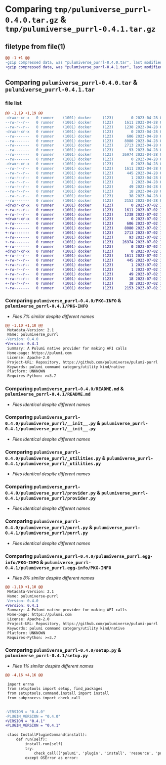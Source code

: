 # Comparing `tmp/pulumiverse_purrl-0.4.0.tar.gz` & `tmp/pulumiverse_purrl-0.4.1.tar.gz`

## filetype from file(1)

```diff
@@ -1 +1 @@
-gzip compressed data, was "pulumiverse_purrl-0.4.0.tar", last modified: Fri Apr 28 08:19:30 2023, max compression
+gzip compressed data, was "pulumiverse_purrl-0.4.1.tar", last modified: Sun Jul  2 10:20:39 2023, max compression
```

## Comparing `pulumiverse_purrl-0.4.0.tar` & `pulumiverse_purrl-0.4.1.tar`

### file list

```diff
@@ -1,19 +1,19 @@
-drwxr-xr-x   0 runner    (1001) docker     (123)        0 2023-04-28 08:19:30.453354 pulumiverse_purrl-0.4.0/
--rw-r--r--   0 runner    (1001) docker     (123)     1611 2023-04-28 08:19:30.453354 pulumiverse_purrl-0.4.0/PKG-INFO
--rw-r--r--   0 runner    (1001) docker     (123)     1238 2023-04-28 08:19:30.000000 pulumiverse_purrl-0.4.0/README.md
-drwxr-xr-x   0 runner    (1001) docker     (123)        0 2023-04-28 08:19:30.453354 pulumiverse_purrl-0.4.0/pulumiverse_purrl/
--rw-------   0 runner    (1001) docker     (123)      606 2023-04-28 08:19:30.000000 pulumiverse_purrl-0.4.0/pulumiverse_purrl/__init__.py
--rw-------   0 runner    (1001) docker     (123)     8080 2023-04-28 08:19:30.000000 pulumiverse_purrl-0.4.0/pulumiverse_purrl/_utilities.py
--rw-------   0 runner    (1001) docker     (123)     2713 2023-04-28 08:19:30.000000 pulumiverse_purrl-0.4.0/pulumiverse_purrl/provider.py
--rw-------   0 runner    (1001) docker     (123)       93 2023-04-28 08:19:30.000000 pulumiverse_purrl-0.4.0/pulumiverse_purrl/pulumi-plugin.json
--rw-------   0 runner    (1001) docker     (123)    26974 2023-04-28 08:19:30.000000 pulumiverse_purrl-0.4.0/pulumiverse_purrl/purrl.py
--rw-------   0 runner    (1001) docker     (123)        0 2023-04-28 08:19:30.000000 pulumiverse_purrl-0.4.0/pulumiverse_purrl/py.typed
-drwxr-xr-x   0 runner    (1001) docker     (123)        0 2023-04-28 08:19:30.453354 pulumiverse_purrl-0.4.0/pulumiverse_purrl.egg-info/
--rw-r--r--   0 runner    (1001) docker     (123)     1611 2023-04-28 08:19:30.000000 pulumiverse_purrl-0.4.0/pulumiverse_purrl.egg-info/PKG-INFO
--rw-r--r--   0 runner    (1001) docker     (123)      445 2023-04-28 08:19:30.000000 pulumiverse_purrl-0.4.0/pulumiverse_purrl.egg-info/SOURCES.txt
--rw-r--r--   0 runner    (1001) docker     (123)        1 2023-04-28 08:19:30.000000 pulumiverse_purrl-0.4.0/pulumiverse_purrl.egg-info/dependency_links.txt
--rw-r--r--   0 runner    (1001) docker     (123)        1 2023-04-28 08:19:30.000000 pulumiverse_purrl-0.4.0/pulumiverse_purrl.egg-info/not-zip-safe
--rw-r--r--   0 runner    (1001) docker     (123)       49 2023-04-28 08:19:30.000000 pulumiverse_purrl-0.4.0/pulumiverse_purrl.egg-info/requires.txt
--rw-r--r--   0 runner    (1001) docker     (123)       18 2023-04-28 08:19:30.000000 pulumiverse_purrl-0.4.0/pulumiverse_purrl.egg-info/top_level.txt
--rw-r--r--   0 runner    (1001) docker     (123)       38 2023-04-28 08:19:30.453354 pulumiverse_purrl-0.4.0/setup.cfg
--rw-------   0 runner    (1001) docker     (123)     2153 2023-04-28 08:19:30.000000 pulumiverse_purrl-0.4.0/setup.py
+drwxr-xr-x   0 runner    (1001) docker     (123)        0 2023-07-02 10:20:39.061284 pulumiverse_purrl-0.4.1/
+-rw-r--r--   0 runner    (1001) docker     (123)     1611 2023-07-02 10:20:39.057284 pulumiverse_purrl-0.4.1/PKG-INFO
+-rw-r--r--   0 runner    (1001) docker     (123)     1238 2023-07-02 10:20:38.000000 pulumiverse_purrl-0.4.1/README.md
+drwxr-xr-x   0 runner    (1001) docker     (123)        0 2023-07-02 10:20:39.057284 pulumiverse_purrl-0.4.1/pulumiverse_purrl/
+-rw-------   0 runner    (1001) docker     (123)      606 2023-07-02 10:20:38.000000 pulumiverse_purrl-0.4.1/pulumiverse_purrl/__init__.py
+-rw-------   0 runner    (1001) docker     (123)     8080 2023-07-02 10:20:38.000000 pulumiverse_purrl-0.4.1/pulumiverse_purrl/_utilities.py
+-rw-------   0 runner    (1001) docker     (123)     2713 2023-07-02 10:20:38.000000 pulumiverse_purrl-0.4.1/pulumiverse_purrl/provider.py
+-rw-------   0 runner    (1001) docker     (123)       93 2023-07-02 10:20:38.000000 pulumiverse_purrl-0.4.1/pulumiverse_purrl/pulumi-plugin.json
+-rw-------   0 runner    (1001) docker     (123)    26974 2023-07-02 10:20:38.000000 pulumiverse_purrl-0.4.1/pulumiverse_purrl/purrl.py
+-rw-------   0 runner    (1001) docker     (123)        0 2023-07-02 10:20:38.000000 pulumiverse_purrl-0.4.1/pulumiverse_purrl/py.typed
+drwxr-xr-x   0 runner    (1001) docker     (123)        0 2023-07-02 10:20:39.057284 pulumiverse_purrl-0.4.1/pulumiverse_purrl.egg-info/
+-rw-r--r--   0 runner    (1001) docker     (123)     1611 2023-07-02 10:20:39.000000 pulumiverse_purrl-0.4.1/pulumiverse_purrl.egg-info/PKG-INFO
+-rw-r--r--   0 runner    (1001) docker     (123)      445 2023-07-02 10:20:39.000000 pulumiverse_purrl-0.4.1/pulumiverse_purrl.egg-info/SOURCES.txt
+-rw-r--r--   0 runner    (1001) docker     (123)        1 2023-07-02 10:20:39.000000 pulumiverse_purrl-0.4.1/pulumiverse_purrl.egg-info/dependency_links.txt
+-rw-r--r--   0 runner    (1001) docker     (123)        1 2023-07-02 10:20:39.000000 pulumiverse_purrl-0.4.1/pulumiverse_purrl.egg-info/not-zip-safe
+-rw-r--r--   0 runner    (1001) docker     (123)       49 2023-07-02 10:20:39.000000 pulumiverse_purrl-0.4.1/pulumiverse_purrl.egg-info/requires.txt
+-rw-r--r--   0 runner    (1001) docker     (123)       18 2023-07-02 10:20:39.000000 pulumiverse_purrl-0.4.1/pulumiverse_purrl.egg-info/top_level.txt
+-rw-r--r--   0 runner    (1001) docker     (123)       38 2023-07-02 10:20:39.061284 pulumiverse_purrl-0.4.1/setup.cfg
+-rw-------   0 runner    (1001) docker     (123)     2153 2023-07-02 10:20:38.000000 pulumiverse_purrl-0.4.1/setup.py
```

### Comparing `pulumiverse_purrl-0.4.0/PKG-INFO` & `pulumiverse_purrl-0.4.1/PKG-INFO`

 * *Files 7% similar despite different names*

```diff
@@ -1,10 +1,10 @@
 Metadata-Version: 2.1
 Name: pulumiverse_purrl
-Version: 0.4.0
+Version: 0.4.1
 Summary: A Pulumi native provider for making API calls
 Home-page: https://pulumi.com
 License: Apache-2.0
 Project-URL: Repository, https://github.com/pulumiverse/pulumi-purrl
 Keywords: pulumi command category/utility kind/native
 Platform: UNKNOWN
 Requires-Python: >=3.7
```

### Comparing `pulumiverse_purrl-0.4.0/README.md` & `pulumiverse_purrl-0.4.1/README.md`

 * *Files identical despite different names*

### Comparing `pulumiverse_purrl-0.4.0/pulumiverse_purrl/__init__.py` & `pulumiverse_purrl-0.4.1/pulumiverse_purrl/__init__.py`

 * *Files identical despite different names*

### Comparing `pulumiverse_purrl-0.4.0/pulumiverse_purrl/_utilities.py` & `pulumiverse_purrl-0.4.1/pulumiverse_purrl/_utilities.py`

 * *Files identical despite different names*

### Comparing `pulumiverse_purrl-0.4.0/pulumiverse_purrl/provider.py` & `pulumiverse_purrl-0.4.1/pulumiverse_purrl/provider.py`

 * *Files identical despite different names*

### Comparing `pulumiverse_purrl-0.4.0/pulumiverse_purrl/purrl.py` & `pulumiverse_purrl-0.4.1/pulumiverse_purrl/purrl.py`

 * *Files identical despite different names*

### Comparing `pulumiverse_purrl-0.4.0/pulumiverse_purrl.egg-info/PKG-INFO` & `pulumiverse_purrl-0.4.1/pulumiverse_purrl.egg-info/PKG-INFO`

 * *Files 8% similar despite different names*

```diff
@@ -1,10 +1,10 @@
 Metadata-Version: 2.1
 Name: pulumiverse-purrl
-Version: 0.4.0
+Version: 0.4.1
 Summary: A Pulumi native provider for making API calls
 Home-page: https://pulumi.com
 License: Apache-2.0
 Project-URL: Repository, https://github.com/pulumiverse/pulumi-purrl
 Keywords: pulumi command category/utility kind/native
 Platform: UNKNOWN
 Requires-Python: >=3.7
```

### Comparing `pulumiverse_purrl-0.4.0/setup.py` & `pulumiverse_purrl-0.4.1/setup.py`

 * *Files 1% similar despite different names*

```diff
@@ -4,16 +4,16 @@
 
 import errno
 from setuptools import setup, find_packages
 from setuptools.command.install import install
 from subprocess import check_call
 
 
-VERSION = "0.4.0"
-PLUGIN_VERSION = "0.4.0"
+VERSION = "0.4.1"
+PLUGIN_VERSION = "0.4.1"
 
 class InstallPluginCommand(install):
     def run(self):
         install.run(self)
         try:
             check_call(['pulumi', 'plugin', 'install', 'resource', 'purrl', PLUGIN_VERSION, '--server', 'github://api.github.com/pulumiverse'])
         except OSError as error:
```


